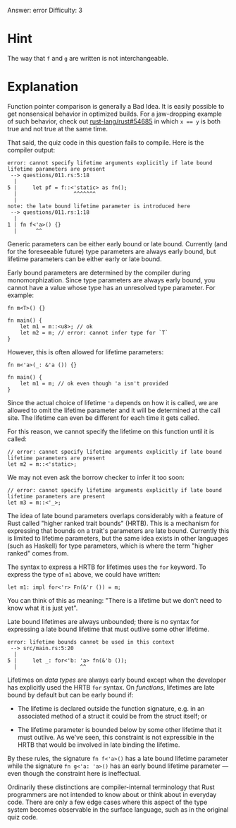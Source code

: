 Answer: error
Difficulty: 3

# Hint

The way that `f` and `g` are written is not interchangeable.

# Explanation

Function pointer comparison is generally a Bad Idea. It is easily possible to
get nonsensical behavior in optimized builds. For a jaw-dropping example of such
behavior, check out [rust-lang/rust#54685] in which `x == y` is both true and
not true at the same time.

[rust-lang/rust#54685]: https://github.com/rust-lang/rust/issues/54685

That said, the quiz code in this question fails to compile. Here is the compiler
output:

```
error: cannot specify lifetime arguments explicitly if late bound lifetime parameters are present
 --> questions/011.rs:5:18
  |
5 |     let pf = f::<'static> as fn();
  |                  ^^^^^^^
  |
note: the late bound lifetime parameter is introduced here
 --> questions/011.rs:1:18
  |
1 | fn f<'a>() {}
  |      ^^
```

Generic parameters can be either early bound or late bound. Currently (and for
the foreseeable future) type parameters are always early bound, but lifetime
parameters can be either early or late bound.

Early bound parameters are determined by the compiler during monomorphization.
Since type parameters are always early bound, you cannot have a value whose
type has an unresolved type parameter. For example:

```
fn m<T>() {}

fn main() {
    let m1 = m::<u8>; // ok
    let m2 = m; // error: cannot infer type for `T`
}
```

However, this is often allowed for lifetime parameters:

```
fn m<'a>(_: &'a ()) {}

fn main() {
    let m1 = m; // ok even though 'a isn't provided
}
```

Since the actual choice of lifetime `'a` depends on how it is called, we are
allowed to omit the lifetime parameter and it will be determined at the call
site. The lifetime can even be different for each time it gets called.

For this reason, we cannot specify the lifetime on this function until it is
called:

```
// error: cannot specify lifetime arguments explicitly if late bound lifetime parameters are present
let m2 = m::<'static>;
```

We may not even ask the borrow checker to infer it too soon:

```
// error: cannot specify lifetime arguments explicitly if late bound lifetime parameters are present
let m3 = m::<'_>;
```

The idea of late bound parameters overlaps considerably with a feature of Rust
called "higher ranked trait bounds" (HRTB). This is a mechanism for expressing
that bounds on a trait's parameters are late bound. Currently this is limited to
lifetime parameters, but the same idea exists in other languages (such as
Haskell) for type parameters, which is where the term "higher ranked" comes
from.

The syntax to express a HRTB for lifetimes uses the `for` keyword. To express
the type of `m1` above, we could have written:

```
let m1: impl for<'r> Fn(&'r ()) = m;
```

You can think of this as meaning: "There is a lifetime but we don't need to
know what it is just yet".

Late bound lifetimes are always unbounded; there is no syntax for expressing a
late bound lifetime that must outlive some other lifetime.

```
error: lifetime bounds cannot be used in this context
 --> src/main.rs:5:20
  |
5 |     let _: for<'b: 'a> fn(&'b ());
  |                    ^^
```

Lifetimes on _data types_ are always early bound except when the developer has
explicitly used the HRTB `for` syntax. On _functions_, lifetimes are late bound
by default but can be early bound if:

* The lifetime is declared outside the function signature, e.g. in an associated
  method of a struct it could be from the struct itself; or

* The lifetime parameter is bounded below by some other lifetime that it must
  outlive. As we've seen, this constraint is not expressible in the HRTB that
  would be involved in late binding the lifetime.

By these rules, the signature `fn f<'a>()` has a late bound lifetime parameter
while the signature `fn g<'a: 'a>()` has an early bound lifetime parameter —
even though the constraint here is ineffectual.

Ordinarily these distinctions are compiler-internal terminology that Rust
programmers are not intended to know about or think about in everyday code.
There are only a few edge cases where this aspect of the type system becomes
observable in the surface language, such as in the original quiz code.
